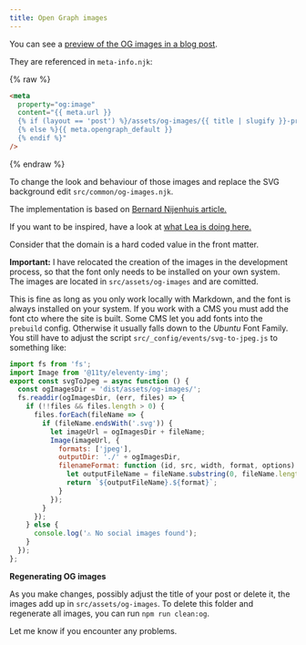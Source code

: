 ```yaml
---
title: Open Graph images
---
```


You can see a [preview of the OG images in a blog post](/blog/open-graph-images/).

They are referenced in `meta-info.njk`:

{% raw %}

```html
<meta
  property="og:image"
  content="{{ meta.url }}
  {% if (layout == 'post') %}/assets/og-images/{{ title | slugify }}-preview.jpeg
  {% else %}{{ meta.opengraph_default }}
  {% endif %}"
/>
```

{% endraw %}

To change the look and behaviour of those images and replace the SVG background edit `src/common/og-images.njk`.

The implementation is based on [Bernard Nijenhuis article.](https://bnijenhuis.nl/notes/automatically-generate-open-graph-images-in-eleventy/)

If you want to be inspired, have a look at [what Lea is doing here.](https://lea.codes/posts/2023-04-25-pseudorandom-numbers-in-eleventy/)

Consider that the domain is a hard coded value in the front matter.

**Important:** I have relocated the creation of the images in the development process, so that the font only needs to be installed on your own system. The images are located in `src/assets/og-images` and are comitted.

This is fine as long as you only work locally with Markdown, and the font is always installed on your system. If you work with a CMS you must add the font cto where the site is built. Some CMS let you add fonts into the `prebuild` config. Otherwise it usually falls down to the _Ubuntu_ Font Family. You still have to adjust the script `src/_config/events/svg-to-jpeg.js` to something like:

```js
import fs from 'fs';
import Image from '@11ty/eleventy-img';
export const svgToJpeg = async function () {
  const ogImagesDir = 'dist/assets/og-images/';
  fs.readdir(ogImagesDir, (err, files) => {
    if (!!files && files.length > 0) {
      files.forEach(fileName => {
        if (fileName.endsWith('.svg')) {
          let imageUrl = ogImagesDir + fileName;
          Image(imageUrl, {
            formats: ['jpeg'],
            outputDir: './' + ogImagesDir,
            filenameFormat: function (id, src, width, format, options) {
              let outputFileName = fileName.substring(0, fileName.length - 4);
              return `${outputFileName}.${format}`;
            }
          });
        }
      });
    } else {
      console.log('⚠ No social images found');
    }
  });
};
```

**Regenerating OG images**

As you make changes, possibly adjust the title of your post or delete it, the images add up in `src/assets/og-images`. To delete this folder and regenerate all images, you can run `npm run clean:og`.

Let me know if you encounter any problems.
